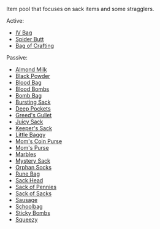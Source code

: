 Item pool that focuses on sack items and some stragglers.

Active:
- [IV Bag](https://bindingofisaacrebirth.fandom.com/wiki/IV_Bag)
- [Spider Butt](https://bindingofisaacrebirth.fandom.com/wiki/Spider_Butt)
- [Bag of Crafting](https://bindingofisaacrebirth.fandom.com/wiki/Bag_of_Crafting)

Passive:
- [Almond Milk](https://bindingofisaacrebirth.fandom.com/wiki/Almond_Milk)
- [Black Powder](https://bindingofisaacrebirth.fandom.com/wiki/Black_Powder)
- [Blood Bag](https://bindingofisaacrebirth.fandom.com/wiki/Blood_Bag)
- [Blood Bombs](https://bindingofisaacrebirth.fandom.com/wiki/Blood_Bombs)
- [Bomb Bag](https://bindingofisaacrebirth.fandom.com/wiki/Bomb_Bag)
- [Bursting Sack](https://bindingofisaacrebirth.fandom.com/wiki/Bursting_Sack)
- [Deep Pockets](https://bindingofisaacrebirth.fandom.com/wiki/Deep_Pockets)
- [Greed's Gullet](https://bindingofisaacrebirth.fandom.com/wiki/Greed%27s_Gullet)
- [Juicy Sack](https://bindingofisaacrebirth.fandom.com/wiki/Juicy_Sack)
- [Keeper's Sack](https://bindingofisaacrebirth.fandom.com/wiki/Keeper%27s_Sack)
- [Little Baggy](https://bindingofisaacrebirth.fandom.com/wiki/Little_Baggy)
- [Mom's Coin Purse](https://bindingofisaacrebirth.fandom.com/wiki/Mom%27s_Coin_Purse)
- [Mom's Purse](https://bindingofisaacrebirth.fandom.com/wiki/Mom%27s_Purse)
- [Marbles](https://bindingofisaacrebirth.fandom.com/wiki/Marbles)
- [Mystery Sack](https://bindingofisaacrebirth.fandom.com/wiki/Mystery_Sack)
- [Orphan Socks](https://bindingofisaacrebirth.fandom.com/wiki/Orphan_Socks)
- [Rune Bag](https://bindingofisaacrebirth.fandom.com/wiki/Rune_Bag)
- [Sack Head](https://bindingofisaacrebirth.fandom.com/wiki/Sack_Head)
- [Sack of Pennies](https://bindingofisaacrebirth.fandom.com/wiki/Sack_of_Pennies)
- [Sack of Sacks](https://bindingofisaacrebirth.fandom.com/wiki/Sack_of_Sacks)
- [Sausage](https://bindingofisaacrebirth.fandom.com/wiki/Sausage)
- [Schoolbag](https://bindingofisaacrebirth.fandom.com/wiki/Schoolbag)
- [Sticky Bombs](https://bindingofisaacrebirth.fandom.com/wiki/Sticky_Bombs)
- [Squeezy](https://bindingofisaacrebirth.fandom.com/wiki/Squeezy)
